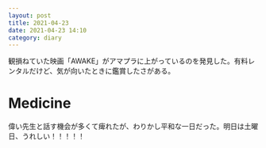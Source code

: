 ```yaml
---
layout: post
title: 2021-04-23
date: 2021-04-23 14:10
category: diary
---
```


観損ねていた映画「AWAKE」がアマプラに上がっているのを発見した。有料レンタルだけど、気が向いたときに鑑賞したさがある。

# Medicine
偉い先生と話す機会が多くて痺れたが、わりかし平和な一日だった。明日は土曜日、うれしい！！！！！